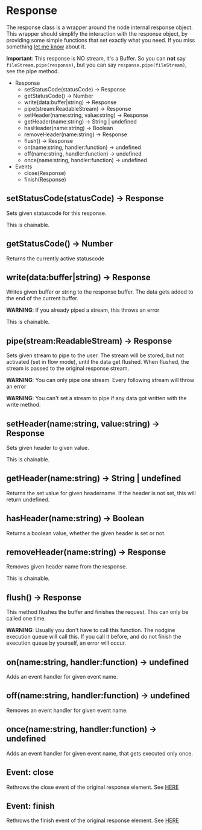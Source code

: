 # Response #

The response class is a wrapper around the node internal response object. This wrapper should
simplify the interaction with the response object, by providing some simple functions that
set exactly what you need. If you miss something [let me know](https://github.com/sateffen/nodgine/issues)
about it.

**Important**: This response is NO stream, it's a Buffer. So you can **not** say `fileStream.pipe(response)`,
but you can say `response.pipe(fileStream)`, see the pipe method.

* Response
    * setStatusCode(statusCode) -> Response
    * getStatusCode() -> Number
    * write(data:buffer|string) -> Response
    * pipe(stream:ReadableStream) -> Response
    * setHeader(name:string, value:string) -> Response
    * getHeader(name:string) -> String | undefined
    * hasHeader(name:string) -> Boolean
    * removeHeader(name:string) -> Response
    * flush() -> Response
    * on(name:string, handler:function) -> undefined
    * off(name:string, handler:function) -> undefined
    * once(name:string, handler:function) -> undefined
* Events
    * close(Response)
    * finish(Response)

## setStatusCode(statusCode) -> Response ##

Sets given statuscode for this response.

This is chainable.

## getStatusCode() -> Number ##

Returns the currently active statuscode

## write(data:buffer|string) -> Response ##

Writes given buffer or string to the response buffer. The data gets added to the end of the
current buffer.

**WARNING**: If you already piped a stream, this throws an error

This is chainable.

## pipe(stream:ReadableStream) -> Response ##

Sets given stream to pipe to the user. The stream will be stored, but not activated (set in flow mode),
until the data get flushed. When flushed, the stream is passed to the original response stream.

**WARNING**: You can only pipe one stream. Every following stream will throw an error

**WARNING**: You can't set a stream to pipe if any data got written with the write method.

## setHeader(name:string, value:string) -> Response ##

Sets given header to given value.

This is chainable.

## getHeader(name:string) -> String | undefined ##

Returns the set value for given headername. If the header is not set, this will return
undefined.

## hasHeader(name:string) -> Boolean ##

Returns a boolean value, whether the given header is set or not.

## removeHeader(name:string) -> Response ##

Removes given header name from the response.

This is chainable.

## flush() -> Response ##

This method flushes the buffer and finishes the request. This can only be called one time.

**WARNING**: Usually you don't have to call this function. The nodgine execution queue will
call this. If you call it before, and do not finish the execution queue by yourself, an error
will occur.

## on(name:string, handler:function) -> undefined ##

Adds an event handler for given event name.

## off(name:string, handler:function) -> undefined ##

Removes an event handler for given event name.

## once(name:string, handler:function) -> undefined ##

Adds an event handler for given event name, that gets executed only once.

## Event: close ##

Rethrows the close event of the original response element. See
[HERE](https://nodejs.org/dist/latest-v6.x/docs/api/http.html#http_event_close_1)

## Event: finish ##

Rethrows the finish event of the original response element. See
[HERE](https://nodejs.org/dist/latest-v6.x/docs/api/http.html#http_event_finish)